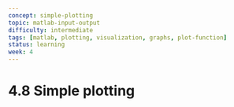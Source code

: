 ```yaml
---
concept: simple-plotting
topic: matlab-input-output
difficulty: intermediate
tags: [matlab, plotting, visualization, graphs, plot-function]
status: learning
week: 4
---
```


# 4.8 Simple plotting